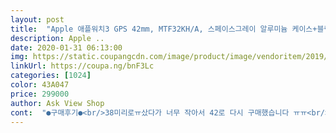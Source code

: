 ```yaml
---
layout: post 
title:  "Apple 애플워치3 GPS 42mm, MTF32KH/A, 스페이스그레이 알루미늄 케이스+블랙 스포츠 밴드" 
description: Apple ..
date: 2020-01-31 06:13:00 
img: https://static.coupangcdn.com/image/product/image/vendoritem/2019/03/14/4222442795/083bc212-227b-42ce-91e3-331ed34b3260.jpg 
linkUrl: https://coupa.ng/bnF3Lc 
categories: [1024] 
color: 43A047 
price: 299000 
author: Ask View Shop 
cont:  "●구매후기●<br/>38미리로ㅠ샀다가 너무 작아서 42로 다시 구매했습니다 ㅠㅠ<br/>간만에 좋은 쇼핑했습니다<br/>구매해야되나 싶어서 시리즈3를 고민하다가<br/>남자분은 42mm가 젛을거같아요 저도 작은 알을 선호하지만 38은 너무 작았어요 ㅠㅠㅠ<br/>다음시리즈를 기다리거나 시리즈5를 구매할 의향이 있습니다.<br/><br/>마음에 들지않으면 어쩌나 싶어서 일단 천천히 시작하자 하면서<br/>물론 개취이간합니다만 저는 42 추천!!<br/>배송도 빠르고 크기도 만족합니다<br/>비교적 저렴하지만 기능은 시리즈5랑 나름 비슷해서<br/>사실 살까 말까 고민도 없이 최근 일을 너무 많이해서 나에게 선물을 줘야지 하고 바로 주문했습니다<br/>손해 봣지만 절대 후회하지 않습니다<br/>시리즈3를 구매하였습니다.<br/> 제품을 처음받을때는<br/>시리즈3와 시리즈5를 고민하고 계신분들이 있다면<br/>애플워치3랑 애플워치5를 고민하고있었습니다.<br/><br/>애플워치를 사용해보고 싶어서<br/>애플워치를 처음 사용해보는거라 굳이 시리즈5를<br/>애플워치에 적응해 가고 있습니다.<br/><br/>애플제품이기에 아이패드나 에어팟처럼 처음개봉이<br/>역시 쿠팡입니다<br/>우선 시리즈3를 사용해보세요!! 절대 만족합니다.<br/><br/>우선 애플뽕에 취해보고자 무작정 착용하고 기분좋게 있었습니다.<br/><br/>저처럼 애플워치를 처음 사용해보시는 분들중에<br/>전 시리즈3를 사용좀 해보다가 사용하면서 돈좀 모으고<br/>제일 설렜습니다.<br/> 그리고 제품을 받은 첫날 자세한 사용법을 몰라<br/>처음 사용해보는건데 비싼돈 주고 시리즈5를 구매했다가<br/>하루가 가면 갈수록 앱 활용을 하기 시작하고<br/>하루만에 배송오고 좋습니다<br/>38미리로ㅠ샀다가 너무 작아서 42로 다시 구매했습니다 ㅠㅠ<br/>간만에 좋은 쇼핑했습니다<br/>구매해야되나 싶어서 시리즈3를 고민하다가<br/>남자분은 42mm가 젛을거같아요 저도 작은 알을 선호하지만 38은 너무 작았어요 ㅠㅠㅠ<br/>다음시리즈를 기다리거나 시리즈5를 구매할 의향이 있습니다.<br/><br/>마음에 들지않으면 어쩌나 싶어서 일단 천천히 시작하자 하면서<br/>물론 개취이간합니다만 저는 42 추천!!<br/>배송도 빠르고 크기도 만족합니다<br/>비교적 저렴하지만 기능은 시리즈5랑 나름 비슷해서<br/>사실 살까 말까 고민도 없이 최근 일을 너무 많이해서 나에게 선물을 줘야지 하고 바로 주문했습니다<br/>손해 봣지만 절대 후회하지 않습니다<br/>시리즈3를 구매하였습니다.<br/> 제품을 처음받을때는<br/>시리즈3와 시리즈5를 고민하고 계신분들이 있다면<br/>애플워치3랑 애플워치5를 고민하고있었습니다.<br/><br/>애플워치를 사용해보고 싶어서<br/>애플워치를 처음 사용해보는거라 굳이 시리즈5를<br/>애플워치에 적응해 가고 있습니다.<br/><br/>애플제품이기에 아이패드나 에어팟처럼 처음개봉이<br/>역시 쿠팡입니다<br/>우선 시리즈3를 사용해보세요!! 절대 만족합니다.<br/><br/>우선 애플뽕에 취해보고자 무작정 착용하고 기분좋게 있었습니다.<br/><br/>저처럼 애플워치를 처음 사용해보시는 분들중에<br/>전 시리즈3를 사용좀 해보다가 사용하면서 돈좀 모으고<br/>제일 설렜습니다.<br/> 그리고 제품을 받은 첫날 자세한 사용법을 몰라<br/>처음 사용해보는건데 비싼돈 주고 시리즈5를 구매했다가<br/>하루가 가면 갈수록 앱 활용을 하기 시작하고<br/>하루만에 배송오고 좋습니다<br/>38미리로ㅠ샀다가 너무 작아서 42로 다시 구매했습니다 ㅠㅠ<br/>간만에 좋은 쇼핑했습니다<br/>구매해야되나 싶어서 시리즈3를 고민하다가<br/>남자분은 42mm가 젛을거같아요 저도 작은 알을 선호하지만 38은 너무 작았어요 ㅠㅠㅠ<br/>다음시리즈를 기다리거나 시리즈5를 구매할 의향이 있습니다.<br/><br/>마음에 들지않으면 어쩌나 싶어서 일단 천천히 시작하자 하면서<br/>물론 개취이간합니다만 저는 42 추천!!<br/>배송도 빠르고 크기도 만족합니다<br/>비교적 저렴하지만 기능은 시리즈5랑 나름 비슷해서<br/>사실 살까 말까 고민도 없이 최근 일을 너무 많이해서 나에게 선물을 줘야지 하고 바로 주문했습니다<br/>손해 봣지만 절대 후회하지 않습니다<br/>시리즈3를 구매하였습니다.<br/> 제품을 처음받을때는<br/>시리즈3와 시리즈5를 고민하고 계신분들이 있다면<br/>애플워치3랑 애플워치5를 고민하고있었습니다.<br/><br/>애플워치를 사용해보고 싶어서<br/>애플워치를 처음 사용해보는거라 굳이 시리즈5를<br/>애플워치에 적응해 가고 있습니다.<br/><br/>애플제품이기에 아이패드나 에어팟처럼 처음개봉이<br/>역시 쿠팡입니다<br/>우선 시리즈3를 사용해보세요!! 절대 만족합니다.<br/><br/>우선 애플뽕에 취해보고자 무작정 착용하고 기분좋게 있었습니다.<br/><br/>저처럼 애플워치를 처음 사용해보시는 분들중에<br/>전 시리즈3를 사용좀 해보다가 사용하면서 돈좀 모으고<br/>제일 설렜습니다.<br/> 그리고 제품을 받은 첫날 자세한 사용법을 몰라<br/>처음 사용해보는건데 비싼돈 주고 시리즈5를 구매했다가<br/>하루가 가면 갈수록 앱 활용을 하기 시작하고<br/>하루만에 배송오고 좋습니다<br/>" 
---
```

